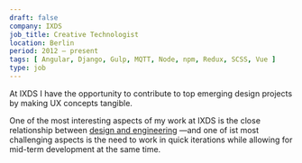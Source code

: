 ```yaml
---
draft: false
company: IXDS
job_title: Creative Technologist
location: Berlin
period: 2012 — present
tags: [ Angular, Django, Gulp, MQTT, Node, npm, Redux, SCSS, Vue ]
type: job
---
```


At IXDS I have the opportunity to contribute to top emerging design projects by making UX concepts tangible.

One of the most interesting aspects of my work at IXDS is the close relationship between [design and engineering](design-and-development) —and one of ist most challenging aspects is the need to work in quick iterations while allowing for mid-term development at the same time.
